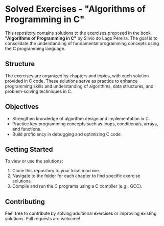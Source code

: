 # Solved Exercises - "Algorithms of Programming in C"

This repository contains solutions to the exercises proposed in the book **"Algorithms of Programming in C"** by Silvio do Lago Pereira. The goal is to consolidate the understanding of fundamental programming concepts using the C programming language.

## Structure

The exercises are organized by chapters and topics, with each solution provided in C code. These solutions serve as practice to enhance programming skills and understanding of algorithms, data structures, and problem-solving techniques in C.

## Objectives

- Strengthen knowledge of algorithm design and implementation in C.
- Practice key programming concepts such as loops, conditionals, arrays, and functions.
- Build proficiency in debugging and optimizing C code.
  
## Getting Started

To view or use the solutions:

1. Clone this repository to your local machine.
2. Navigate to the folder for each chapter to find specific exercise solutions.
3. Compile and run the C programs using a C compiler (e.g., GCC).

## Contributing

Feel free to contribute by solving additional exercises or improving existing solutions. Pull requests are welcome!
